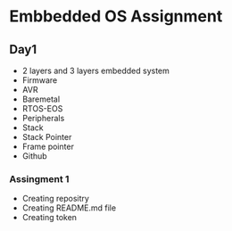 # Embbedded OS Assignment

## Day1
- 2 layers and 3 layers embedded system
- Firmware
- AVR
- Baremetal 
- RTOS-EOS
- Peripherals
- Stack
- Stack Pointer 
- Frame pointer
- Github

### Assingment 1
- Creating repositry
- Creating README.md file
- Creating token